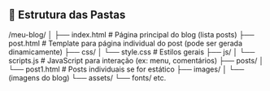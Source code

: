 
## 📂 Estrutura das Pastas 
/meu-blog/
│
├── index.html          # Página principal do blog (lista posts)
├── post.html           # Template para página individual do post (pode ser gerada dinamicamente)
├── css/
│   └── style.css       # Estilos gerais
├── js/
│   └── scripts.js      # JavaScript para interação (ex: menu, comentários)
├── posts/
│   └── post1.html      # Posts individuais se for estático
├── images/
│   └── (imagens do blog)
└── assets/
    └── fonts/ etc.
